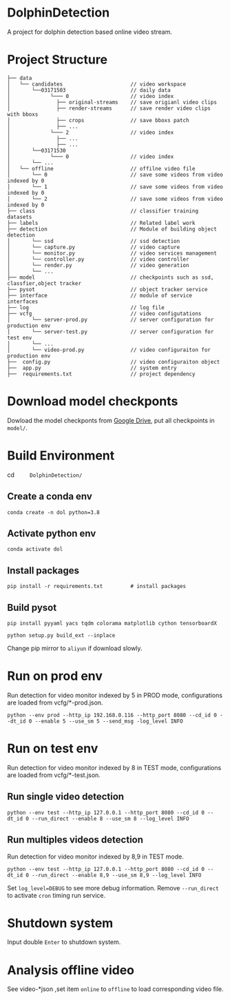 # DolphinDetection
 A project for dolphin detection based online video stream.


# Project Structure

```
├── data            
│   └── candidates                      // video workspace
│       └──03171503                     // daily data
│             └─── 0                    // video index
│               ├── original-streams    // save origianl video clips
│               ├── render-streams      // save render video clips with bboxs
│               ├── crops               // save bboxs patch
│               ├── ...
│             └─── 2                    // video index
│               ├── ...
│               ├── ...
│       └──03171530
│             └─── 0                    // video index
│       └── ...
│   └── offline                         // offilne video file
│       └── 0                           // save some videos from video indexed by 0
│       └── 1                           // save some videos from video indexed by 0
│       └── 2                           // save some videos from video indexed by 0
├── class                               // classifier training datasets
├── labels                              // Related label work
├── detection                           // Module of building object detection
│       └── ssd                         // ssd detection
│       └── capture.py                  // video capture
│       └── monitor.py                  // video services management
│       └── controller.py               // video controller
│       └── render.py                   // video generation
│       └── ...
├── model                               // checkpoints such as ssd, classfier,object tracker
├── pysot                               // object tracker service
├── interface                           // module of service interfaces
├── log                                 // log file
├── vcfg                                // video configutations
│       └── server-prod.py              // server configuration for production env
│       └── server-test.py              // server configuration for test env
│       └── ...
│       └── video-prod.py               // video configuraiton for production env
├──  config.py                          // video configuraiton object
├──  app.py                             // system entry
├──  requirements.txt                   // project dependency

```

# Download model checkponts

Dowload the model checkponts from [Google Drive](https://drive.google.com/open?id=1f_VvqUfYJ7xv5b2cDP6pKiU8xlO9WL-e), put all checkpoints in `model/`.

# Build Environment

cd`     DolphinDetection/`
## Create a conda env 
```
conda create -n dol python=3.8

```
## Activate python env
```
conda activate dol
```
## Install packages

```
pip install -r requirements.txt         # install packages
```

## Build pysot

```
pip install pyyaml yacs tqdm colorama matplotlib cython tensorboardX
```

```
python setup.py build_ext --inplace
```

Change pip mirror to `aliyun` if download slowly.


# Run on prod env

Run detection for video monitor indexed by 5 in PROD mode, configurations are loaded from vcfg/*-prod.json.
```
python --env prod --http_ip 192.168.0.116 --http_port 8080 --cd_id 0 --dt_id 0 --enable 5 --use_sm 5 --send_msg -log_level INFO
```

# Run on test env

Run detection for video monitor indexed by 8 in TEST mode, configurations are loaded from vcfg/*-test.json.
## Run single video detection

```
python --env test --http_ip 127.0.0.1 --http_port 8080 --cd_id 0 --dt_id 0 --run_direct --enable 8 --use_sm 8 --log_level INFO
```

## Run multiples videos detection

Run detection for video monitor indexed by 8,9 in TEST mode.
```
python --env test --http_ip 127.0.0.1 --http_port 8080 --cd_id 0 --dt_id 0 --run_direct --enable 8,9 --use_sm 8,9 --log_level INFO
```
Set `log_level=DEBUG`  to see more debug information. Remove `--run_direct` to activate `cron` timing run service.

# Shutdown system

 Input double `Enter`  to shutdown system.

# Analysis offline video

See video-*json ,set item `online` to `offline` to 
load corresponding video file.










